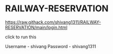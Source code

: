 # RAILWAY-RESERVATION

https://raw.githack.com/shivang1311/RAILWAY-RESERVATION/main/login.html

click to run this



Username - shivang
Password - shivang1311
